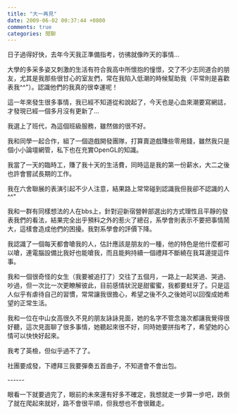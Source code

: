 ```yaml
---
title: "大一再見"
date: 2009-06-02 00:37:44 +0800
comments: true
categories: 閒聊
---
```

<p>日子過得好快，去年今天我正準備指考，彷彿就像昨天的事情...</p><p>大學的多采多姿又刺激的生活有符合我高中所懷抱的憧憬，交了不少志同道合的朋友，尤其是我那些很甘心的室友們，常在我陷入低潮的時候幫助我（平常則是喜歡表我^^"）。認識他們的我真的很幸運呢！</p><p>這一年來發生很多事情，我已經不知道從和說起了，今天也是心血來潮要寫網誌，才發現已經一個多月沒有更新了...</p><p>我選上了班代，為這個班級服務，雖然做的很不好。</p><p>我和同學一起合作，組了一個遊戲開發團隊，打算賣遊戲賺些零用錢，雖然我只是個小小論壇網管，私下也在充實OpenGL的知識。</p><p>我當了一天的臨時工，賺了我十天的生活費，同時這是我的第一份薪水，大二之後也許會嘗試長期的工作。</p><p>我在六舍聯展的表演引起不少人注意，結果路上常常碰到認識我但我卻不認識的人^^"</p><p>我和一群有同樣想法的人在bbs上，針對迎新宿營幹部選出的方式理性且平靜的發表我們的看法，結果完全出乎預料之外的惹火了總召，系學會則表示不要把事情鬧大，這樣會造成他們的困擾。我對系學會的評價下降。</p><p>我認識了一個每天都會嗆我的人，估計應該是朋友的一種，他的特色是他什麼都可以嗆，連電腦設備比我好也能嗆我，而且能夠持續一個禮拜不斷繞在我耳邊提這件事。</p><p>我和一個很奇怪的女生（我要被追打了）交往了五個月，一路上一起笑過、哭過、吵過，但一次比一次更瞭解彼此，目前感情狀況是甜蜜蜜，我都要蛀牙了。只是這人似乎有虐待自己的習慣，常常讓我很擔心，希望之後不久之後她可以回復成她希望的正常生活。</p><p>我和一位在中山女高很久不見的朋友詠詠見面，她的名字不管念幾次都讓我覺得很好聽，這次見面聊了很多事情，她聽起來很不好，同時她要拼指考了，希望她的心情可以快快好起來。</p><p>我考了英檢，但似乎過不了了。</p><p>社團要成發，下禮拜三我要彈奏五首曲子，不知道會不會出包。</p><p>------</p><p>眼看一下就要過完了，眼前的未來還有好多不確定，我想就走一步算一步吧，跌倒了就在爬起來就好，路不會很平順，但我想也不會很難走。</p>
